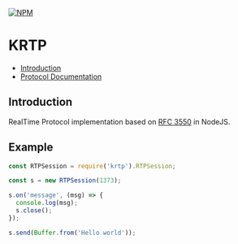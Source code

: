 [![NPM](https://nodei.co/npm/krtp.png?downloads=true&downloadRank=true&stars=true)](https://nodei.co/npm/krtp/)

# KRTP

- [Introduction](#introduction)
- [Protocol Documentation](https://github.com/1995parham/krtp/blob/master/docs/RTP.md)

## Introduction
RealTime Protocol implementation based on [RFC 3550](https://tools.ietf.org/html/rfc3550) in NodeJS.

## Example
```javascript
const RTPSession = require('krtp').RTPSession;

const s = new RTPSession(1373);

s.on('message', (msg) => {
  console.log(msg);
  s.close();
});

s.send(Buffer.from('Hello world'));
```
